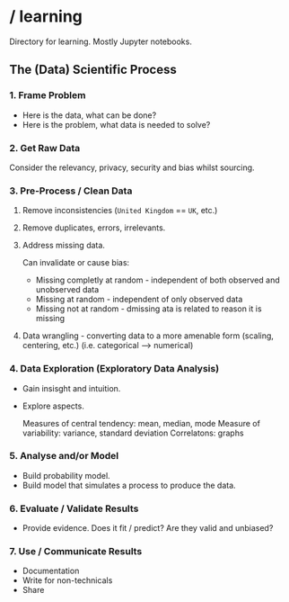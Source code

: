 # / learning

Directory for learning. Mostly Jupyter notebooks.

## The (Data) Scientific Process

### 1. Frame Problem

- Here is the data, what can be done?
- Here is the problem, what data is needed to solve?

### 2. Get Raw Data

Consider the relevancy, privacy, security and bias whilst sourcing.

### 3. Pre-Process / Clean Data

1. Remove inconsistencies (`United Kingdom` == `UK`, etc.)
2. Remove duplicates, errors, irrelevants.
3. Address missing data.

    Can invalidate or cause bias:
    
    - Missing completly at random - independent of both observed and unobserved data
    - Missing at random - independent of only observed data
    - Missing not at random - dmissing ata is related to reason it is missing

4. Data wrangling - converting data to a more amenable form (scaling, centering, etc.) (i.e. categorical --> numerical)

### 4. Data Exploration (Exploratory Data Analysis)

- Gain insisght and intuition.
- Explore aspects.

    Measures of central tendency: mean, median, mode
    Measure of variability: variance, standard deviation
    Correlatons: graphs

### 5. Analyse and/or Model

- Build probability model.
- Build model that simulates a process to produce the data.

### 6. Evaluate / Validate Results

- Provide evidence.
Does it fit / predict?
Are they valid and unbiased?

### 7. Use / Communicate Results

- Documentation
- Write for non-technicals
- Share